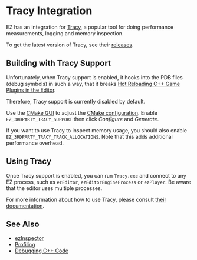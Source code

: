 # Tracy Integration

EZ has an integration for [Tracy](https://github.com/wolfpld/tracy), a popular tool for doing performance measurements, logging and memory inspection.

To get the latest version of Tracy, see their [releases](https://github.com/wolfpld/tracy/releases).

## Building with Tracy Support

Unfortunately, when Tracy support is enabled, it hooks into the PDB files (debug symbols) in such a way, that it breaks [Hot Reloading C++ Game Plugins in the Editor](../custom-code/cpp/cpp-code-reload.md).

Therefore, Tracy support is currently disabled by default.

Use the [CMake GUI](https://cmake.org/) to adjust the [CMake configuration](../build/cmake-config.md). Enable `EZ_3RDPARTY_TRACY_SUPPORT` then click *Configure* and *Generate*.

If you want to use Tracy to inspect memory usage, you should also enable `EZ_3RDPARTY_TRACY_TRACK_ALLOCATIONS`. Note that this adds additional performance overhead.

## Using Tracy

Once Tracy support is enabled, you can run `Tracy.exe` and connect to any EZ process, such as `ezEditor`, `ezEditorEngineProcess` or `ezPlayer`. Be aware that the editor uses multiple processes.

For more information about how to use Tracy, please consult [their documentation](https://github.com/wolfpld/tracy).

## See Also

* [ezInspector](../tools/inspector.md)
* [Profiling](../performance/profiling.md)
* [Debugging C++ Code](debug-cpp.md)
